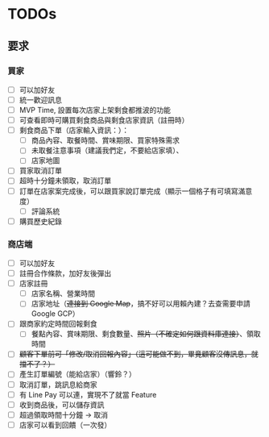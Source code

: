 # TODOs

## 要求

### 買家

- [ ]  可以加好友
- [ ]  統一歡迎訊息
- [ ]  MVP Time, 設置每次店家上架剩食都推波的功能
- [ ]  可查看即時可購買剩食商品與剩食店家資訊（註冊時）
- [ ]  剩食商品下單（店家輸入資訊：）：
    - [ ]  商品內容、取餐時間、賞味期限、買家特殊需求
    - [ ]  未取餐注意事項（建議我們定，不要給店家填）、
    - [ ]  店家地圖
- [ ]  買家取消訂單
- [ ]  超時十分鐘未領取，取消訂單
- [ ]  訂單在店家案完成後，可以跟買家說訂單完成（顯示一個格子有可填寫滿意度）
    - [ ]  評論系統
- [ ]  購買歷史紀錄

### 商店端

- [ ]  可以加好友
- [ ]  註冊合作條款，加好友後彈出
- [ ]  店家註冊
    - [ ]  店家名稱、營業時間
    - [ ]  店家地址（~~連接到 Google Map~~，搞不好可以用賴內建？去查需要申請 Google GCP）
- [ ]  跟商家約定時間回報剩食
    - [ ]  餐點內容、賞味期限、剩食數量、~~照片（不確定如何跟資料庫連接）~~、領取時間
- [ ]  ~~顧客下單前可「修改/取消回報內容」（這可能做不到，畢竟顧客沒傳訊息，就擋不了？）~~
- [ ]  產生訂單編號（能給店家）（響鈴？）
- [ ]  取消訂單，跳訊息給商家
- [ ]  有 Line Pay 可以連，實現不了就當 Feature
- [ ]  收到商品後，可以儲存資訊
- [ ]  超過領取時間十分鐘 → 取消
- [ ]  店家可以看到回饋（一次發）
